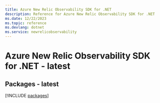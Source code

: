 ```yaml
---
title: Azure New Relic Observability SDK for .NET
description: Reference for Azure New Relic Observability SDK for .NET
ms.date: 12/22/2023
ms.topic: reference
ms.devlang: dotnet
ms.service: newrelicobservability
---
```

# Azure New Relic Observability SDK for .NET - latest
## Packages - latest
[!INCLUDE [packages](new-relic-observability-index.md)]